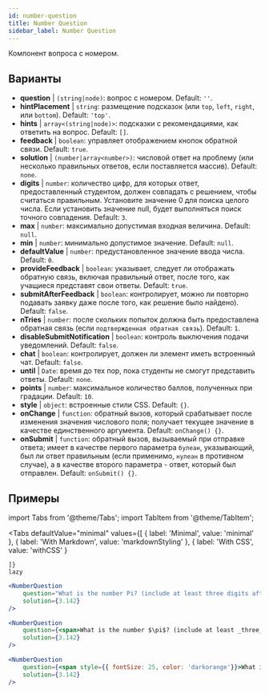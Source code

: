```yaml
---
id: number-question 
title: Number Question
sidebar_label: Number Question
---
```


Компонент вопроса с номером.

## Варианты

* __question__ | `(string|node)`: вопрос с номером. Default: `''`.
* __hintPlacement__ | `string`: размещение подсказок (или `top`, `left`, `right`, или `bottom`). Default: `'top'`.
* __hints__ | `array<(string|node)>`: подсказки с рекомендациями, как ответить на вопрос. Default: `[]`.
* __feedback__ | `boolean`: управляет отображением кнопок обратной связи. Default: `true`.
* __solution__ | `(number|array<number>)`: числовой ответ на проблему (или несколько правильных ответов, если поставляется массив). Default: `none`.
* __digits__ | `number`: количество цифр, для которых ответ, предоставленный студентом, должен совпадать с решением, чтобы считаться правильным. Установите значение 0 для поиска целого числа. Если установить значение null, будет выполняться поиск точного совпадения. Default: `3`.
* __max__ | `number`: максимально допустимая входная величина. Default: `null`.
* __min__ | `number`: минимально допустимое значение. Default: `null`.
* __defaultValue__ | `number`: предустановленное значение ввода числа. Default: `0`.
* __provideFeedback__ | `boolean`: указывает, следует ли отображать обратную связь, включая правильный ответ, после того, как учащиеся представят свои ответы. Default: `true`.
* __submitAfterFeedback__ | `boolean`: контролирует, можно ли повторно подавать заявку даже после того, как решение было найдено). Default: `false`.
* __nTries__ | `number`: после скольких попыток должна быть предоставлена обратная связь (если `подтвержденная обратная связь`). Default: `1`.
* __disableSubmitNotification__ | `boolean`: контроль выключения подачи уведомлений. Default: `false`.
* __chat__ | `boolean`: контролирует, должен ли элемент иметь встроенный чат. Default: `false`.
* __until__ | `Date`: время до тех пор, пока студенты не смогут представить ответы. Default: `none`.
* __points__ | `number`: максимальное количество баллов, полученных при градации. Default: `10`.
* __style__ | `object`: встроенные стили CSS. Default: `{}`.
* __onChange__ | `function`: обратный вызов, который срабатывает после изменения значения числового поля; получает текущее значение в качестве единственного аргумента. Default: `onChange() {}`.
* __onSubmit__ | `function`: обратный вызов, вызываемый при отправке ответа; имеет в качестве первого параметра `булеан`, указывающий, был ли ответ правильным (если применимо, `нулеан` в противном случае), а в качестве второго параметра - ответ, который был отправлен. Default: `onSubmit() {}`.


## Примеры

import Tabs from '@theme/Tabs';
import TabItem from '@theme/TabItem';

<Tabs
    defaultValue="minimal"
    values={[
        { label: 'Minimal', value: 'minimal' },
        { label: 'With Markdown', value: 'markdownStyling' },
        { label: 'With CSS', value: 'withCSS' }
        
    ]}
    lazy
>

<TabItem value="minimal">

```jsx live
<NumberQuestion
    question="What is the number Pi? (include at least three digits after the decimal point)"
    solution={3.142}
/>
```
</TabItem>

<TabItem value="markdownStyling">

```jsx live
<NumberQuestion
    question={<span>What is the number $\pi$? (include at least _three_ digits after the decimal point)</span>}
    solution={3.142}
/>
```
</TabItem>

<TabItem value="withCSS">

```jsx live
<NumberQuestion
    question={<span style={{ fontSize: 25, color: 'darkorange'}}>What is the number PI - three digits after the period</span>}
    solution={3.142}
/>
```
</TabItem>

</Tabs>
